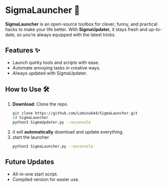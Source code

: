 # SigmaLauncher 🚀

**SigmaLauncher** is an open-source toolbox for clever, funny, and practical hacks to make your life better. With **SigmaUpdater**, it stays fresh and up-to-date, so you’re always equipped with the latest tricks.

## Features ✨
- Launch quirky tools and scripts with ease.  
- Automate annoying tasks in creative ways.  
- Always updated with SigmaUpdater.  

## How to Use 🛠️
1. **Download**: Clone the repo.  
   ```bash
   git clone https://github.com/Lominub44/SigmaLauncher.git
   cd SigmaLauncher
   python3 SigmaUpdater.py --noconsole
2. it will **automatically** download and update everything.
3. start the launcher
   ```bash
   python3 SigmaLauncher.py --noconsole

## Future Updates
- All-in-one start script.
- Compiled version for easier use.
